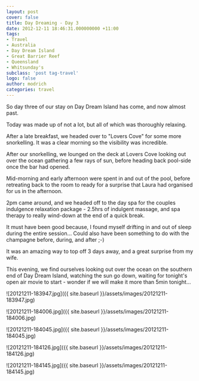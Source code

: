 ```yaml
---
layout: post
cover: false
title: Day Dreaming - Day 3
date: 2012-12-11 18:46:31.000000000 +11:00
tags: 
- Travel
- Australia
- Day Dream Island
- Great Barrier Reef
- Queensland
- Whitsunday's
subclass: 'post tag-travel'
logo: false
author: modrich
categories: travel
---
```

So day three of our stay on Day Dream Island has come, and now almost past.

Today was made up of not a lot, but all of which was thoroughly relaxing.

After a late breakfast, we headed over to "Lovers Cove" for some more snorkelling. It was a clear morning so the visibility was incredible.

After our snorkelling, we lounged on the deck at Lovers Cove looking out over the ocean gathering a few rays of sun, before heading back pool-side once the bar had opened.

Mid-morning and early afternoon were spent in and out of the pool, before retreating back to the room to ready for a surprise that Laura had organised for us in the afternoon.

2pm came around, and we headed off to the day spa for the couples indulgence relaxation package - 2.5hrs of indulgent massage, and spa therapy to really wind-down at the end of a quick break.

It must have been good because, I found myself drifting in and out of sleep during the entire session... Could also have been something to do with the champagne before, during, and after ;-)

It was an amazing way to top off 3 days away, and a great surprise from my wife.

This evening, we find ourselves looking out over the ocean on the southern end of Day Dream Island, watching the sun go down, waiting for tonight's open air movie to start - wonder if we will make it more than 5min tonight...

![20121211-183947.jpg]({{ site.baseurl }}/assets/images/20121211-183947.jpg)

![20121211-184006.jpg]({{ site.baseurl }}/assets/images/20121211-184006.jpg)

![20121211-184045.jpg]({{ site.baseurl }}/assets/images/20121211-184045.jpg)

![20121211-184126.jpg]({{ site.baseurl }}/assets/images/20121211-184126.jpg)

![20121211-184145.jpg]({{ site.baseurl }}/assets/images/20121211-184145.jpg)

